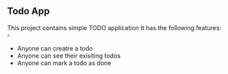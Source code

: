 ## Todo App

This project contains simple TODO application
It has the following features: -

 - Anyone can creatre a todo
 - Anyone can see their exisiting todos
 - Anyone can mark a todo as done
